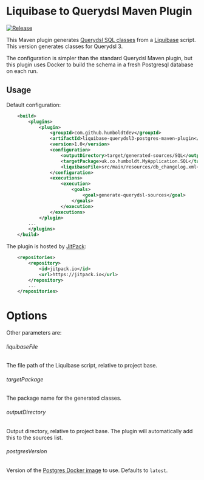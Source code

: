 # Liquibase to Querydsl Maven Plugin

[![Release](https://jitpack.io/v/humboldtdev/liquibase-querydsl3-postgres-maven-plugin.svg)](https://jitpack.io/#humboldtdev/liquibase-querydsl3-postgres-maven-plugin)

This Maven plugin generates [Querydsl SQL classes](http://www.querydsl.com/static/querydsl/3.7.4/reference/html_single/#sql_integration)
 from a [Liquibase](http://www.liquibase.org/) script. This version generates 
 classes for Querydsl 3.

The configuration is simpler than the standard Querydsl Maven plugin, but this plugin uses Docker to build the schema in a fresh Postgresql database on each run.

## Usage

Default configuration:

```xml
    <build>
        <plugins>
            <plugin>
                <groupId>com.github.humboldtdev</groupId>
                <artifactId>liquibase-querydsl3-postgres-maven-plugin</artifactId>
                <version>1.0</version>
                <configuration>
                    <outputDirectory>target/generated-sources/SQL</outputDirectory>
                    <targetPackage>uk.co.humboldt.MyApplication.SQL</targetPackage>
                    <liquibaseFile>src/main/resources/db_changelog.xml</liquibaseFile>
                </configuration>
                <executions>
                    <execution>
                        <goals>
                            <goal>generate-querydsl-sources</goal>
                        </goals>
                    </execution>
                </executions>
            </plugin>
        ...
        </plugins>
    </build>
```

The plugin is hosted by [JitPack](https://jitpack.io/):

```xml    
	<repositories>
		<repository>
			<id>jitpack.io</id>
			<url>https://jitpack.io</url>
		</repository>
		...
	</repositories>
```

# Options

Other parameters are:

###### liquibaseFile

The file path of the Liquibase script, relative to project base.

###### targetPackage

The package name for the generated classes.

###### outputDirectory

Output directory, relative to project base. The plugin will automatically add this to
the sources list.

###### postgresVersion

Version of the [Postgres Docker image](https://hub.docker.com/_/postgres/) to use. Defaults to `latest`.
